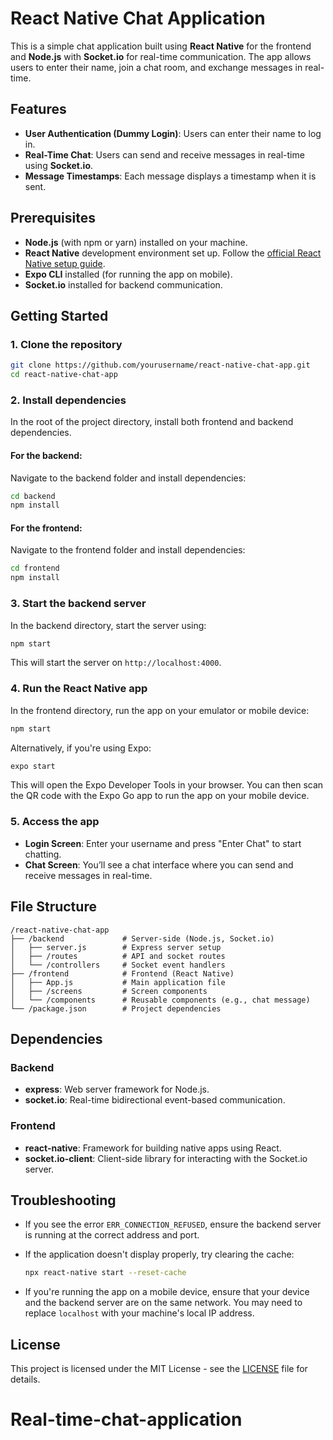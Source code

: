 
# React Native Chat Application

This is a simple chat application built using **React Native** for the frontend and **Node.js** with **Socket.io** for real-time communication. The app allows users to enter their name, join a chat room, and exchange messages in real-time.

## Features

- **User Authentication (Dummy Login)**: Users can enter their name to log in.
- **Real-Time Chat**: Users can send and receive messages in real-time using **Socket.io**.
- **Message Timestamps**: Each message displays a timestamp when it is sent.

## Prerequisites

- **Node.js** (with npm or yarn) installed on your machine.
- **React Native** development environment set up. Follow the [official React Native setup guide](https://reactnative.dev/docs/environment-setup).
- **Expo CLI** installed (for running the app on mobile).
- **Socket.io** installed for backend communication.

## Getting Started

### 1. Clone the repository

```bash
git clone https://github.com/yourusername/react-native-chat-app.git
cd react-native-chat-app
```

### 2. Install dependencies

In the root of the project directory, install both frontend and backend dependencies.

#### For the backend:

Navigate to the backend folder and install dependencies:

```bash
cd backend
npm install
```

#### For the frontend:

Navigate to the frontend folder and install dependencies:

```bash
cd frontend
npm install
```

### 3. Start the backend server

In the backend directory, start the server using:

```bash
npm start
```

This will start the server on `http://localhost:4000`.

### 4. Run the React Native app

In the frontend directory, run the app on your emulator or mobile device:

```bash
npm start
```

Alternatively, if you're using Expo:

```bash
expo start
```

This will open the Expo Developer Tools in your browser. You can then scan the QR code with the Expo Go app to run the app on your mobile device.

### 5. Access the app

- **Login Screen**: Enter your username and press "Enter Chat" to start chatting.
- **Chat Screen**: You’ll see a chat interface where you can send and receive messages in real-time.

## File Structure

```
/react-native-chat-app
├── /backend             # Server-side (Node.js, Socket.io)
│   ├── server.js        # Express server setup
│   ├── /routes          # API and socket routes
│   └── /controllers     # Socket event handlers
├── /frontend            # Frontend (React Native)
│   ├── App.js           # Main application file
│   ├── /screens         # Screen components
│   └── /components      # Reusable components (e.g., chat message)
└── /package.json        # Project dependencies
```

## Dependencies

### Backend
- **express**: Web server framework for Node.js.
- **socket.io**: Real-time bidirectional event-based communication.

### Frontend
- **react-native**: Framework for building native apps using React.
- **socket.io-client**: Client-side library for interacting with the Socket.io server.

## Troubleshooting

- If you see the error `ERR_CONNECTION_REFUSED`, ensure the backend server is running at the correct address and port.
- If the application doesn't display properly, try clearing the cache:
  
  ```bash
  npx react-native start --reset-cache
  ```

- If you're running the app on a mobile device, ensure that your device and the backend server are on the same network. You may need to replace `localhost` with your machine's local IP address.

## License

This project is licensed under the MIT License - see the [LICENSE](LICENSE) file for details.
# Real-time-chat-application
